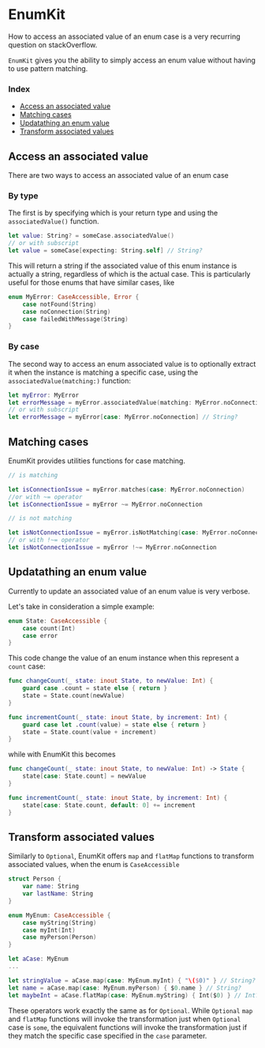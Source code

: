 # EnumKit

How to access an associated value of an enum case is a very recurring question on stackOverflow.

`EnumKit` gives you the ability to simply access an enum value without having to use pattern matching.

### Index
  * [Access an associated value](#access-an-associated-value)
  * [Matching cases](#matching-cases)
  * [Updatathing an enum value](#updatathing-an-enum-value)
  * [Transform associated values](#transform-associated-values)
    
## Access an associated value

There are two ways to access an associated value of an enum case

### By type

The first is by specifying which is your return type and using the `associatedValue()` function.

```swift
let value: String? = someCase.associatedValue()
// or with subscript
let value = someCase[expecting: String.self] // String?
```

This will return a string if the associated value of this enum instance is actually a string, regardless of which is the actual case. This is particularly useful for those enums that have similar cases, like

```swift
enum MyError: CaseAccessible, Error {
    case notFound(String)
    case noConnection(String)
    case failedWithMessage(String)
}
```

### By case

The second way to access an enum associated value is to optionally extract it when the instance is matching a specific case, using the `associatedValue(matching:)` function:

```swift
let myError: MyError
let errorMessage = myError.associatedValue(matching: MyError.noConnection) // String?
// or with subscript
let errorMessage = myError[case: MyError.noConnection] // String?
```

## Matching cases

EnumKit provides utilities functions for case matching. 

```swift
// is matching

let isConnectionIssue = myError.matches(case: MyError.noConnection)
//or with ~= operator
let isConnectionIssue = myError ~= MyError.noConnection

// is not matching

let isNotConnectionIssue = myError.isNotMatching(case: MyError.noConnection)
// or with !~= operator
let isNotConnectionIssue = myError !~= MyError.noConnection
```

## Updatathing an enum value

Currently to update an associated value of an enum value is very verbose.

Let's take in consideration a simple example: 

```swift
enum State: CaseAccessible {
    case count(Int)
    case error
}
```

This code change the value of an enum instance when this represent a `count` case:

```swift
func changeCount(_ state: inout State, to newValue: Int) {
    guard case .count = state else { return }
    state = State.count(newValue)
}

func incrementCount(_ state: inout State, by increment: Int) {
    guard case let .count(value) = state else { return }
    state = State.count(value + increment)
}
```

while with EnumKit this becomes

```swift
func changeCount(_ state: inout State, to newValue: Int) -> State {
    state[case: State.count] = newValue
}

func incrementCount(_ state: inout State, by increment: Int) {
    state[case: State.count, default: 0] += increment
}
```

## Transform associated values

Similarly to `Optional`, EnumKit offers `map` and `flatMap` functions to transform associated values, when the enum is `CaseAccessible`

```swift
struct Person {
    var name: String
    var lastName: String
}

enum MyEnum: CaseAccessible {
    case myString(String)
    case myInt(Int)
    case myPerson(Person)
}

let aCase: MyEnum
...

let stringValue = aCase.map(case: MyEnum.myInt) { "\($0)" } // String?
let name = aCase.map(case: MyEnum.myPerson) { $0.name } // String?
let maybeInt = aCase.flatMap(case: MyEnum.myString) { Int($0) } // Int?
```

These operators work exactly the same as for `Optional`. While `Optional` `map` and `flatMap` functions will invoke the transformation just when `Optional` case is `some`, the equivalent functions will invoke the transformation just if they match the specific case specified in the `case` parameter.

